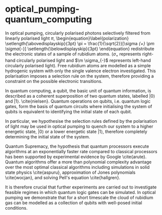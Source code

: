 # optical_pumping-quantum_computing

In optical pumping, circularly polarised photons selectively filtered from linearly polarised light $\pi$,
\begin{equation}\label{polarization}
\setlength{\abovedisplayskip}{3pt}
    \pi = \frac{1}{\sqrt{2}}[\sigma _{+} \pm \sigma_{-}]
\setlength{\belowdisplayskip}{3pt}
\end{equation}
 redistribute the electronic states of a sample of rubidium atoms. ($\sigma _{+}$ represents right-hand circularly polarised light and $\m \sigma_{-}$ represents left-hand circularly polarised light). Free rubidium atoms are modelled as a simple hydrogenic system with only the single valence electron investigated. This polarisation imposes a selection rule on the system, therefore providing a constraint on the possible electronic transitions. 

In quantum computing, a qubit, the basic unit of quantum information, is described as a coherent superposition of two quantum states, labelled $|0\rangle$ and $|1\rangle$. \cite{nielsen}. Quantum operations on qubits, i.e. quantum logic gates, form the basis of quantum circuits where initialising the system of qubits is equivalent to identifying the initial state of each qubit.

In particular, we hypothesise the selection rules defined by the polarisation of light may be used in optical pumping to quench our system to a higher energetic state, $|0\rangle$ or a lower  energetic state $|1\rangle$, therefore completely determining the initial state of the system. 

Quantum Supremacy, the hypothesis that quantum processors execute algorithms at an exponentially faster rate compared to classical processors has been supported by experimental evidence by Google \cite{arute}. Quantum algorithms offer a more than polynomial complexity advantage over the most optimal classical algorithms including simulations in solid state physics \cite{aspuru}, approximation of Jones polynomials \cite{wocjan}, and solving Pell's equation \cite{hallgren}.

It is therefore crucial that further experiments are carried out to investigate feasible regimes in which quantum logic gates can be simulated. In optical pumping we demonstrate that for a short timescale the cloud of rubidium gas can be modelled as a collection of qubits with well-posed initial conditions.
